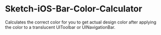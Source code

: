 # Sketch-iOS-Bar-Color-Calculator
Calculates the correct color for you to get actual design color after applying the color to a translucent UIToolbar or UINavigationBar.
